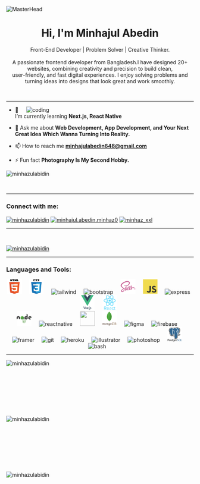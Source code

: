 ![MasterHead](https://www.digitaladlectio.com/wp-content/uploads/2020/04/New-PNC-Animated-Banners.gif)
<h1 align="center">Hi, I'm Minhajul Abedin</h1>
<p align="center">Front-End Developer | Problem Solver | Creative Thinker.</br></br> A passionate frontend developer from Bangladesh.I have designed 20+ websites, combining creativity and precision to build clean,</br> user-friendly, and fast digital experiences. I enjoy solving problems and turning ideas into designs that look great and work smoothly.</p>
</br>

---

<img align="right" alt="coding" width="450" src="https://c.tenor.com/qJ5evVs-_uUAAAAC/coding.gif" />


- 🌱 I’m currently learning **Next.js, React Native**

- 💬 Ask me about **Web Development, App Development, and Your Next Great Idea Which Wanna Turning Into Reality.**

- 📫 How to reach me **minhajulabedin648@gmail.com**

- ⚡ Fun fact **Photography Is My Second Hobby.**
<p align="left"> <img src="https://komarev.com/ghpvc/?username=minhazulabidin&label=Profile%20views&color=0e75b6&style=flat" alt="minhazulabidin" /> </p>
</br>

---

<h3 align="left">Connect with me:</h3>
<p align="left">
<a href="https://linkedin.com/in/minhazulabidin" target="blank"><img align="center" src="https://raw.githubusercontent.com/rahuldkjain/github-profile-readme-generator/master/src/images/icons/Social/linked-in-alt.svg" alt="minhazulabidin" height="30" width="40" /></a> 
<a href="https://fb.com/minhajul.abedin.minhaz0" target="blank"><img align="center" src="https://raw.githubusercontent.com/rahuldkjain/github-profile-readme-generator/master/src/images/icons/Social/facebook.svg" alt="minhajul.abedin.minhaz0" height="30" width="40" /></a>
<a href="https://instagram.com/minhaz_xxl" target="blank"><img align="center" src="https://raw.githubusercontent.com/rahuldkjain/github-profile-readme-generator/master/src/images/icons/Social/instagram.svg" alt="minhaz_xxl" height="30" width="40" /></a>
</p>

---

 </br>
<p align="left"> <a href="https://github.com/ryo-ma/github-profile-trophy"><img src="https://github-profile-trophy.vercel.app/?username=minhazulabidin" alt="minhazulabidin" /></a> </p>

---

<h3 align="left">Languages and Tools:</h3>
<p align="center"> 
  <img src="https://raw.githubusercontent.com/devicons/devicon/master/icons/html5/html5-original-wordmark.svg" alt="html5" width="40" height="40"/> &nbsp; &nbsp;
<img src="https://raw.githubusercontent.com/devicons/devicon/master/icons/css3/css3-original-wordmark.svg" alt="css3" width="40" height="40"/> &nbsp; &nbsp;
  <img src="https://www.vectorlogo.zone/logos/tailwindcss/tailwindcss-icon.svg" alt="tailwind" width="40" height="40"/> &nbsp; &nbsp;
  <img src="https://cdn.worldvectorlogo.com/logos/bootstrap-5-1.svg" alt="bootstrap" width="40" height="40"/> &nbsp; &nbsp;
  <img src="https://raw.githubusercontent.com/devicons/devicon/master/icons/sass/sass-original.svg" alt="sass" width="40" height="40"/> &nbsp; &nbsp;
  <img src="https://raw.githubusercontent.com/devicons/devicon/master/icons/javascript/javascript-original.svg" alt="javascript" width="40" height="40"/> &nbsp; &nbsp;
<img src="https://ajeetchaulagain.com/static/7cb4af597964b0911fe71cb2f8148d64/87351/express-js.png" alt="express" width="40" height="40"/> &nbsp; &nbsp;
  <img src="https://raw.githubusercontent.com/devicons/devicon/master/icons/vuejs/vuejs-original-wordmark.svg" alt="vuejs" width="40" height="40"/> &nbsp; &nbsp; 
  <img src="https://raw.githubusercontent.com/devicons/devicon/master/icons/react/react-original-wordmark.svg" alt="react" width="40" height="40"/> &nbsp; &nbsp; </br>
   <img src="https://raw.githubusercontent.com/devicons/devicon/master/icons/nodejs/nodejs-original-wordmark.svg" alt="nodejs" width="40" height="40"/> &nbsp; &nbsp; 
 <img src="https://reactnative.dev/img/header_logo.svg" alt="reactnative" width="40" height="40"/> &nbsp; &nbsp;
  <img src="https://encrypted-tbn0.gstatic.com/images?q=tbn:ANd9GcQw0_yhGEmhIF8QjL7poBJqowjSlIw0kKKOJA&s" width="40" height="40"/> &nbsp; &nbsp;
  <img src="https://raw.githubusercontent.com/devicons/devicon/master/icons/mongodb/mongodb-original-wordmark.svg" alt="mongodb" width="40" height="40"/> &nbsp; &nbsp;
 <img src="https://www.vectorlogo.zone/logos/figma/figma-icon.svg" alt="figma" width="40" height="40"/> &nbsp; &nbsp;
 <img src="https://www.vectorlogo.zone/logos/firebase/firebase-icon.svg" alt="firebase" width="40" height="40"/> &nbsp; &nbsp;
<img src="https://www.vectorlogo.zone/logos/framer/framer-icon.svg" alt="framer" width="40" height="40"/> &nbsp; &nbsp; 
 <img src="https://www.vectorlogo.zone/logos/git-scm/git-scm-icon.svg" alt="git" width="40" height="40"/> &nbsp; &nbsp;
<img src="https://www.vectorlogo.zone/logos/heroku/heroku-icon.svg" alt="heroku" width="40" height="40"/> &nbsp; &nbsp; 
<img src="https://www.vectorlogo.zone/logos/adobe_illustrator/adobe_illustrator-icon.svg" alt="illustrator" width="40" height="40"/> &nbsp; &nbsp;
 <img src="https://upload.wikimedia.org/wikipedia/commons/thumb/a/af/Adobe_Photoshop_CC_icon.svg/512px-Adobe_Photoshop_CC_icon.svg.png?20200616073617" alt="photoshop" width="40" height="40"/> &nbsp; &nbsp;
 <img src="https://raw.githubusercontent.com/devicons/devicon/master/icons/postgresql/postgresql-original-wordmark.svg" alt="postgresql" width="40" height="40"/> &nbsp; &nbsp;
  <img src="https://www.vectorlogo.zone/logos/gnu_bash/gnu_bash-icon.svg" alt="bash" width="40" height="40"/> &nbsp; &nbsp;

</p>

***

<p><img width="310" height="150" align="left" src="https://github-readme-stats.vercel.app/api/top-langs?username=minhazulabidin&show_icons=true&locale=en&layout=compact" alt="minhazulabidin" /></p>

<p><img width="310" height="150" align="left" src="https://github-readme-stats.vercel.app/api?username=minhazulabidin&show_icons=true&locale=en" alt="minhazulabidin" /></p>

<p><img width="310" height="150" align="left" src="https://github-readme-streak-stats.herokuapp.com/?user=minhazulabidin&" alt="minhazulabidin" /></p>

